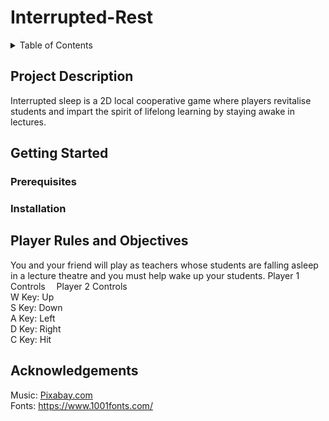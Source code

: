 # Interrupted-Rest

<details>
<summary>Table of Contents</summary>
<br>
*Project Description
<br>
*Getting Started
<br>
*Player Rules and Objectives
<br>
*Acknowledgements
</details>

## Project Description
Interrupted sleep is a 2D local cooperative game where players revitalise students and impart the spirit of lifelong learning by staying awake in lectures.

## Getting Started
### Prerequisites

### Installation

## Player Rules and Objectives
You and your friend will play as teachers whose students are falling asleep in a lecture theatre and you must help wake up your students.
Player 1 Controls&emsp; Player 2 Controls
<br>
W Key: Up
<br>
S Key: Down
<br>
A Key: Left
<br>
D Key: Right
<br>
C Key: Hit

## Acknowledgements
Music: [Pixabay.com](https://pixabay.com/)
<br>
Fonts: https://www.1001fonts.com/
